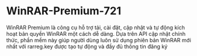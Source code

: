 # WinRAR-Premium-721
WinRAR Premium là công cụ hỗ trợ tải, cài đặt, cập nhật và tự động kích hoạt bản quyền WinRAR một cách dễ dàng. Dựa trên API cập nhật chính thức, phần mềm này giúp người dùng luôn sử dụng phiên bản WinRAR mới nhất với rarreg.key được tạo tự động và đầy đủ thông tin đăng ký
